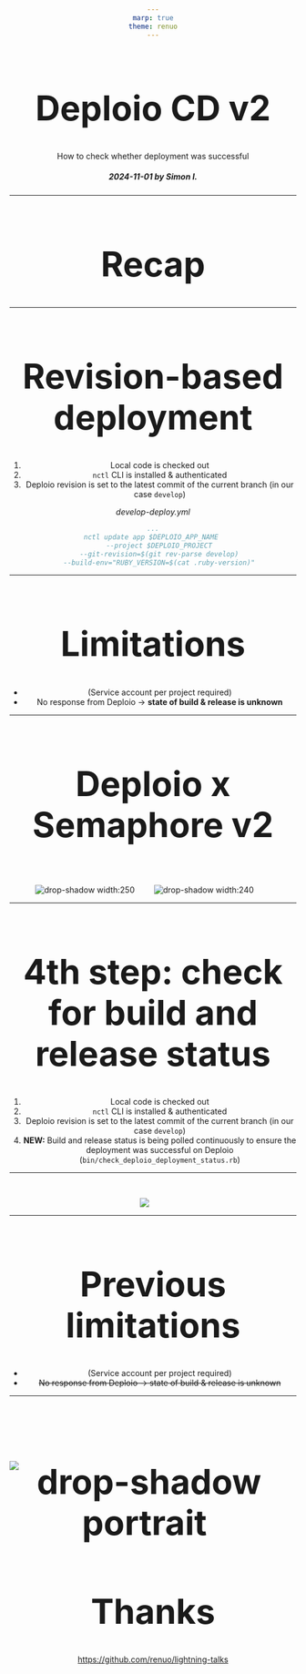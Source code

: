 ```yaml
---
marp: true
theme: renuo
---
```

<!-- _class: renuo -->

# Deploio CD v2

How to check whether deployment was successful

##### 2024-11-01 by Simon I.

--- 

<!-- _class: renuo -->

<style scoped>
  h1 { text-align: center; font-size: 60px; }
</style>

# Recap

---

# Revision-based deployment

1. Local code is checked out
2. `nctl` CLI is installed & authenticated
3. Deploio revision is set to the latest commit of the current branch (in our case `develop`)

_develop-deploy.yml_
```yaml
...
nctl update app $DEPLOIO_APP_NAME 
    --project $DEPLOIO_PROJECT 
    --git-revision=$(git rev-parse develop) 
    --build-env="RUBY_VERSION=$(cat .ruby-version)" 
```

---

# Limitations

- (Service account per project required)
- No response from Deploio -> **state of build & release is unknown**

---

<!-- _class: renuo -->

<style scoped>
* {
  text-align: center;
}

img {
  margin: 30px 30px 0 0;
}
</style>

# Deploio x Semaphore v2

![drop-shadow width:250](./images/depl.png) ![drop-shadow width:240](./images/semaphore.png)

---

# 4th step: check for build and release status

1. Local code is checked out
2. `nctl` CLI is installed & authenticated
3. Deploio revision is set to the latest commit of the current branch (in our case `develop`)
4. **NEW:** Build and release status is being polled continuously to ensure the deployment was successful on Deploio (`bin/check_deploio_deployment_status.rb`)

---

![](./images/cd_v2.png)

---

# Previous limitations

- (Service account per project required)
- ~~No response from Deploio -> state of build & release is unknown~~

---

<!-- _class: renuo -->

# ![drop-shadow portrait](../images/simon-i.jpg)

# Thanks

https://github.com/renuo/lightning-talks